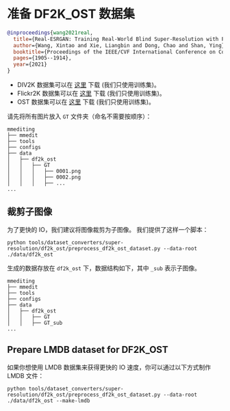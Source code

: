 # 准备 DF2K_OST 数据集

<!-- [DATASET] -->

```bibtex
@inproceedings{wang2021real,
  title={Real-ESRGAN: Training Real-World Blind Super-Resolution with Pure Synthetic Data},
  author={Wang, Xintao and Xie, Liangbin and Dong, Chao and Shan, Ying},
  booktitle={Proceedings of the IEEE/CVF International Conference on Computer Vision},
  pages={1905--1914},
  year={2021}
}
```

- DIV2K 数据集可以在 [这里](https://data.vision.ee.ethz.ch/cvl/DIV2K/) 下载 (我们只使用训练集)。
- Flickr2K 数据集可以在 [这里](https://cv.snu.ac.kr/research/EDSR/Flickr2K.tar) 下载 (我们只使用训练集)。
- OST 数据集可以在 [这里](https://openmmlab.oss-cn-hangzhou.aliyuncs.com/datasets/OST_dataset.zip) 下载 (我们只使用训练集)。

请先将所有图片放入 `GT` 文件夹（命名不需要按顺序）：

```text
mmediting
├── mmedit
├── tools
├── configs
├── data
│   ├── df2k_ost
│   │   ├── GT
│   │   │   ├── 0001.png
│   │   │   ├── 0002.png
│   │   │   ├── ...
...
```

## 裁剪子图像

为了更快的 IO，我们建议将图像裁剪为子图像。 我们提供了这样一个脚本：

```shell
python tools/dataset_converters/super-resolution/df2k_ost/preprocess_df2k_ost_dataset.py --data-root ./data/df2k_ost
```

生成的数据存放在 `df2k_ost` 下，数据结构如下，其中 `_sub` 表示子图像。

```text
mmediting
├── mmedit
├── tools
├── configs
├── data
│   ├── df2k_ost
│   │   ├── GT
│   │   ├── GT_sub
...
```

## Prepare LMDB dataset for DF2K_OST

如果你想使用 LMDB 数据集来获得更快的 IO 速度，你可以通过以下方式制作 LMDB 文件：

```shell
python tools/dataset_converters/super-resolution/df2k_ost/preprocess_df2k_ost_dataset.py --data-root ./data/df2k_ost --make-lmdb
```
